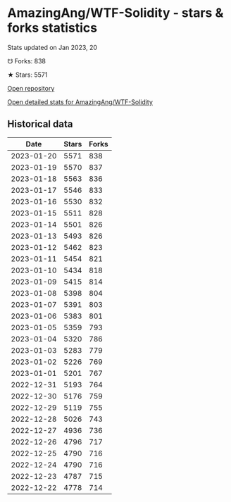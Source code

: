 # AmazingAng/WTF-Solidity - stars & forks statistics

Stats updated on Jan 2023, 20

☋ Forks: 838

★ Stars: 5571

[Open repository](https://github.com/AmazingAng/WTF-Solidity)

[Open detailed stats for AmazingAng/WTF-Solidity](https://reviewgithub.com/rep/AmazingAng/WTF-Solidity)

## Historical data
| Date | Stars | Forks |
|------|-------|-------|
| 2023-01-20 | 5571 | 838 | 
| 2023-01-19 | 5570 | 837 | 
| 2023-01-18 | 5563 | 836 | 
| 2023-01-17 | 5546 | 833 | 
| 2023-01-16 | 5530 | 832 | 
| 2023-01-15 | 5511 | 828 | 
| 2023-01-14 | 5501 | 826 | 
| 2023-01-13 | 5493 | 826 | 
| 2023-01-12 | 5462 | 823 | 
| 2023-01-11 | 5454 | 821 | 
| 2023-01-10 | 5434 | 818 | 
| 2023-01-09 | 5415 | 814 | 
| 2023-01-08 | 5398 | 804 | 
| 2023-01-07 | 5391 | 803 | 
| 2023-01-06 | 5383 | 801 | 
| 2023-01-05 | 5359 | 793 | 
| 2023-01-04 | 5320 | 786 | 
| 2023-01-03 | 5283 | 779 | 
| 2023-01-02 | 5226 | 769 | 
| 2023-01-01 | 5201 | 767 | 
| 2022-12-31 | 5193 | 764 | 
| 2022-12-30 | 5176 | 759 | 
| 2022-12-29 | 5119 | 755 | 
| 2022-12-28 | 5026 | 743 | 
| 2022-12-27 | 4936 | 736 | 
| 2022-12-26 | 4796 | 717 | 
| 2022-12-25 | 4790 | 716 | 
| 2022-12-24 | 4790 | 716 | 
| 2022-12-23 | 4787 | 715 | 
| 2022-12-22 | 4778 | 714 | 

